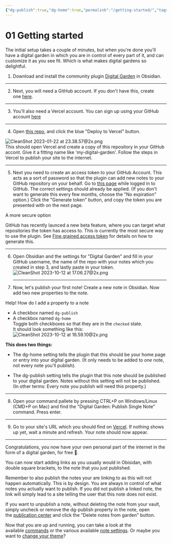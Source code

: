 ```yaml
---
{"dg-publish":true,"dg-home":true,"permalink":"/getting-started/","tags":["gardenEntry"],"dgPassFrontmatter":true,"noteIcon":"","created":"2025-01-01T22:05:24.985+07:00","updated":"2025-01-01T22:19:03.736+07:00"}
---
```




# 01 Getting started



The initial setup takes a couple of minutes, but when you're done you'll have a digital garden in which you are in control of every part of it, and can customize it as you see fit. Which is what makes digital gardens so delightful.

1. Download and install the community plugin [Digital Garden](obsidian://show-plugin?id=digitalgarden) in Obsidian.

---

2. Next, you will need a GitHub account. If you don't have this, create one [here](https://github.com/signup).

---

3. You'll also need a Vercel account. You can sign up using your GitHub account [here](https://vercel.com/signup)

---

4. Open [this repo](https://github.com/oleeskild/digitalgarden), and click the blue "Deploy to Vercel" button.

![CleanShot 2023-01-22 at 23.38.57@2x.png](https://dg-docs.ole.dev/img/user/img/CleanShot%202023-01-22%20at%2023.38.57@2x.png)  
This should open Vercel and create a copy of this repository in your GitHub accont. Give it a fitting name like 'my-digital-garden'. Follow the steps in Vercel to publish your site to the internet.

---

5. Next you need to create an access token to your GitHub Account. This acts as a sort of password so that the plugin can add new notes to your GitHub repository on your behalf. Go to [this page](https://github.com/settings/tokens/new?scopes=repo) while logged in to GitHub. The correct settings should already be applied. (If you don't want to generate this every few months, choose the "No expiration" option.) Click the "Generate token" button, and copy the token you are presented with on the next page.

A more secure option  

GitHub has recently launced a new beta feature, where you can target what repositories the token has access to. This is currently the most secure way to use the plugin. See [Fine grained access token](https://dg-docs.ole.dev/advanced/fine-grained-access-token/) for details on how to generate this.

---

6. Open Obsidian and the settings for "Digital Garden" and fill in your GitHub username, the name of the repo with your notes which you created in step 3, and lastly paste in your token.  
    ![CleanShot 2023-10-12 at 17.06.27@2x.png](https://dg-docs.ole.dev/img/user/CleanShot%202023-10-12%20at%2017.06.27@2x.png)
    
    ---
    
7. Now, let's publish your first note! Create a new note in Obsidian. Now add two new properties to the note.
    

Help! How do I add a property to a note  

- A checkbox named `dg-publish`
- A checkbox named `dg-home`  
    Toggle both checkboxes so that they are in the `checked` state.  
    It should look something like this:  
    ![CleanShot 2023-10-12 at 16.59.10@2x.png](https://dg-docs.ole.dev/img/user/CleanShot%202023-10-12%20at%2016.59.10@2x.png)

**This does two things:**

- The dg-home setting tells the plugin that this should be your home page or entry into your digital garden. (It only needs to be added to _one_ note, not every note you'll publish).
    
- The dg-publish setting tells the plugin that this note should be published to your digital garden. Notes without this setting will not be published. (In other terms: Every note you publish will need this property.)
    

---

8. Open your command pallete by pressing CTRL+P on Windows/Linux (CMD+P on Mac) and find the "Digital Garden: Publish Single Note" command. Press enter.

---

9. Go to your site's URL which you should find on [Vercel](https://vercel.com/dashboard). If nothing shows up yet, wait a minute and refresh. Your note should now appear.

---

Congratulations, you now have your own personal part of the internet in the form of a digital garden, for free 🎉.

You can now start adding links as you usually would in Obisidan, with double square brackets, to the note that you just published.

Remember to also publish the notes your are linking to as this will not happen automatically. This is by design. You are always in control of what notes you actually want to publish. If you did not publish a linked note, the link will simply lead to a site telling the user that this note does not exist.

If you want to unpublish a note, without deleting the note from your vault, simply uncheck or remove the dg-publish property in the note, open the [publication center](https://dg-docs.ole.dev/getting-started/02-commands/#open-publication-center) and click the "Delete notes from garden" button.

Now that you are up and running, you can take a look at the available [commands](https://dg-docs.ole.dev/getting-started/02-commands/) or the various available [note settings](https://dg-docs.ole.dev/getting-started/03-note-settings/). Or maybe you want to [change your theme](https://dg-docs.ole.dev/getting-started/04-appearance-settings/)?